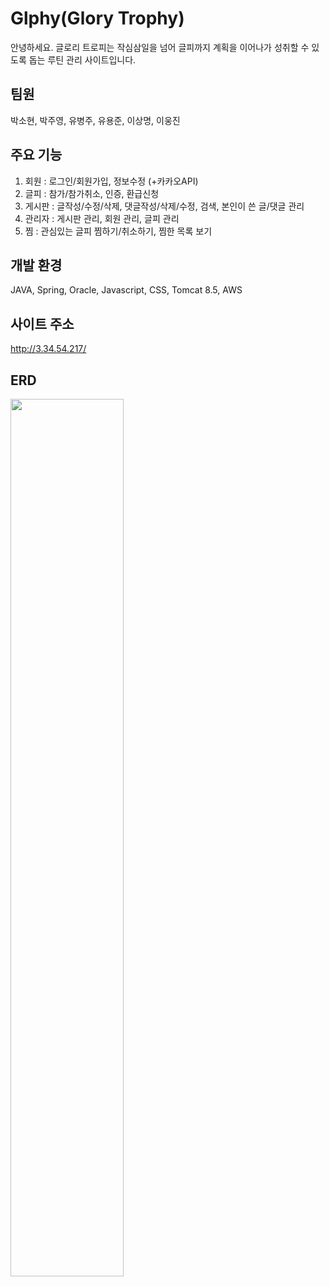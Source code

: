 # Glphy(Glory Trophy)
안녕하세요. 글로리 트로피는 작심삼일을 넘어 글피까지 계획을 이어나가 성취할 수 있도록 돕는 루틴 관리 사이트입니다.

## 팀원
박소현, 박주영, 유병주, 유용준, 이상명, 이웅진

## 주요 기능
1. 회원 : 로그인/회원가입, 정보수정 (+카카오API)
2. 글피 : 참가/참가취소, 인증, 환급신청
3. 게시판 : 글작성/수정/삭제, 댓글작성/삭제/수정, 검색, 본인이 쓴 글/댓글 관리
4. 관리자 : 게시판 관리, 회원 관리, 글피 관리
5. 찜 : 관심있는 글피 찜하기/취소하기, 찜한 목록 보기

## 개발 환경
JAVA, Spring, Oracle, Javascript, CSS, Tomcat 8.5, AWS

## 사이트 주소
http://3.34.54.217/

## ERD
<img width="60%" src="https://user-images.githubusercontent.com/95536303/163949600-23beee7a-c78a-4e4d-a04c-6d0d9dcd793c.png"/>

